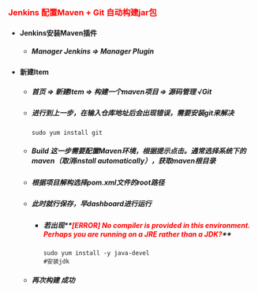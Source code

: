 ### <font color='red'>Jenkins 配置Maven + Git 自动构建jar包</font>



- #### Jenkins安装Maven插件

  - ##### Manager Jenkins => Manager Plugin 

- #### 新建Item

  - ##### 首页 => 新建Item => 构建一个maven项目 => 源码管理 √Git

  - ##### 进行到上一步，在输入仓库地址后会出现错误，需要安装git来解决

    ```shell
    sudo yum install git
    ```

  - ##### Build 这一步需要配置Maven环境，根据提示点击。通常选择系统下的maven（取消install automatically），获取maven根目录

  - ##### 根据项目解构选择pom.xml文件的root路径

  - ##### 此时就行保存，早dashboard进行运行

    - ##### 若出现**<font color='red'>[ERROR] No compiler is provided in this environment. Perhaps you are running on a JRE rather than a JDK?</font>**

      ```shell
      sudo yum install -y java-devel
      #安装jdk
      ```

  - ##### 再次构建 成功